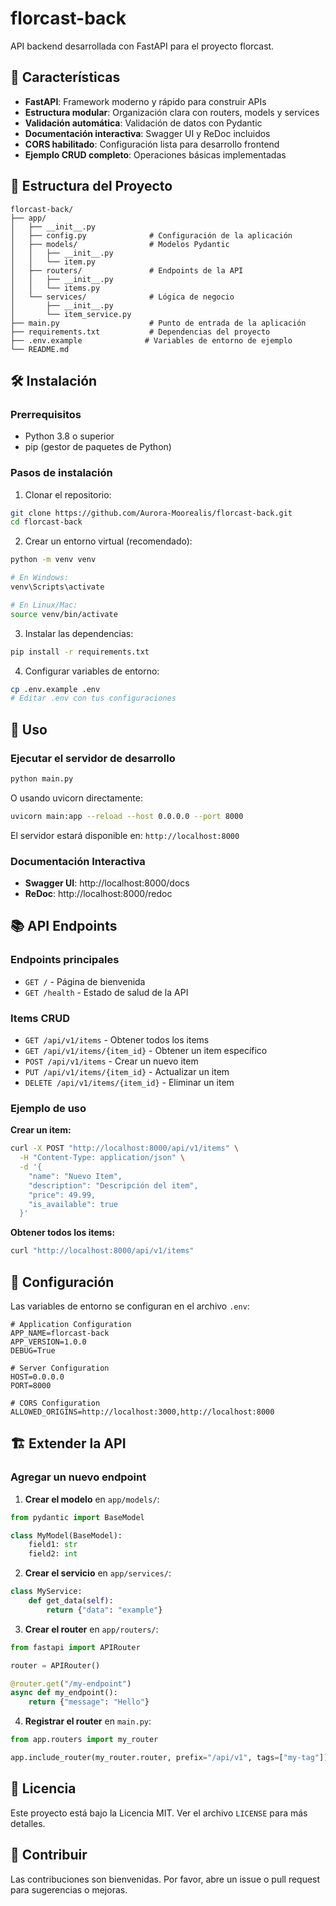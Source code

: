 # florcast-back

API backend desarrollada con FastAPI para el proyecto florcast.

## 🚀 Características

- **FastAPI**: Framework moderno y rápido para construir APIs
- **Estructura modular**: Organización clara con routers, models y services
- **Validación automática**: Validación de datos con Pydantic
- **Documentación interactiva**: Swagger UI y ReDoc incluidos
- **CORS habilitado**: Configuración lista para desarrollo frontend
- **Ejemplo CRUD completo**: Operaciones básicas implementadas

## 📁 Estructura del Proyecto

```
florcast-back/
├── app/
│   ├── __init__.py
│   ├── config.py              # Configuración de la aplicación
│   ├── models/                # Modelos Pydantic
│   │   ├── __init__.py
│   │   └── item.py
│   ├── routers/               # Endpoints de la API
│   │   ├── __init__.py
│   │   └── items.py
│   └── services/              # Lógica de negocio
│       ├── __init__.py
│       └── item_service.py
├── main.py                    # Punto de entrada de la aplicación
├── requirements.txt           # Dependencias del proyecto
├── .env.example              # Variables de entorno de ejemplo
└── README.md
```

## 🛠️ Instalación

### Prerrequisitos

- Python 3.8 o superior
- pip (gestor de paquetes de Python)

### Pasos de instalación

1. Clonar el repositorio:
```bash
git clone https://github.com/Aurora-Moorealis/florcast-back.git
cd florcast-back
```

2. Crear un entorno virtual (recomendado):
```bash
python -m venv venv

# En Windows:
venv\Scripts\activate

# En Linux/Mac:
source venv/bin/activate
```

3. Instalar las dependencias:
```bash
pip install -r requirements.txt
```

4. Configurar variables de entorno:
```bash
cp .env.example .env
# Editar .env con tus configuraciones
```

## 🚀 Uso

### Ejecutar el servidor de desarrollo

```bash
python main.py
```

O usando uvicorn directamente:
```bash
uvicorn main:app --reload --host 0.0.0.0 --port 8000
```

El servidor estará disponible en: `http://localhost:8000`

### Documentación Interactiva

- **Swagger UI**: http://localhost:8000/docs
- **ReDoc**: http://localhost:8000/redoc

## 📚 API Endpoints

### Endpoints principales

- `GET /` - Página de bienvenida
- `GET /health` - Estado de salud de la API

### Items CRUD

- `GET /api/v1/items` - Obtener todos los items
- `GET /api/v1/items/{item_id}` - Obtener un item específico
- `POST /api/v1/items` - Crear un nuevo item
- `PUT /api/v1/items/{item_id}` - Actualizar un item
- `DELETE /api/v1/items/{item_id}` - Eliminar un item

### Ejemplo de uso

**Crear un item:**
```bash
curl -X POST "http://localhost:8000/api/v1/items" \
  -H "Content-Type: application/json" \
  -d '{
    "name": "Nuevo Item",
    "description": "Descripción del item",
    "price": 49.99,
    "is_available": true
  }'
```

**Obtener todos los items:**
```bash
curl "http://localhost:8000/api/v1/items"
```

## 🔧 Configuración

Las variables de entorno se configuran en el archivo `.env`:

```env
# Application Configuration
APP_NAME=florcast-back
APP_VERSION=1.0.0
DEBUG=True

# Server Configuration
HOST=0.0.0.0
PORT=8000

# CORS Configuration
ALLOWED_ORIGINS=http://localhost:3000,http://localhost:8000
```

## 🏗️ Extender la API

### Agregar un nuevo endpoint

1. **Crear el modelo** en `app/models/`:
```python
from pydantic import BaseModel

class MyModel(BaseModel):
    field1: str
    field2: int
```

2. **Crear el servicio** en `app/services/`:
```python
class MyService:
    def get_data(self):
        return {"data": "example"}
```

3. **Crear el router** en `app/routers/`:
```python
from fastapi import APIRouter

router = APIRouter()

@router.get("/my-endpoint")
async def my_endpoint():
    return {"message": "Hello"}
```

4. **Registrar el router** en `main.py`:
```python
from app.routers import my_router

app.include_router(my_router.router, prefix="/api/v1", tags=["my-tag"])
```

## 📝 Licencia

Este proyecto está bajo la Licencia MIT. Ver el archivo `LICENSE` para más detalles.

## 👥 Contribuir

Las contribuciones son bienvenidas. Por favor, abre un issue o pull request para sugerencias o mejoras.